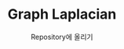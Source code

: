 ---
layout: post
title:  "Graph Laplacian"
subtitle:   "Repository에 올리기"
categories: GNN
tags: Spectral Graph Convoiution
comments: true
---
